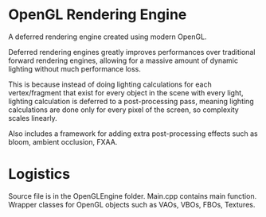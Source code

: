# OpenGL Rendering Engine

A deferred rendering engine created using modern OpenGL.  

Deferred rendering engines greatly improves performances over traditional forward rendering engines, allowing for a massive amount of dynamic lighting without much performance loss. 

This is because instead of doing lighting calculations for each vertex/fragment that exist for every object in the scene with every light, lighting calculation is deferred to a post-processing pass, meaning lighting calculations are done only for every pixel of the screen, so complexity scales linearly.  

Also includes a framework for adding extra post-processing effects such as bloom, ambient occlusion, FXAA.

# Logistics

Source file is in the OpenGLEngine folder. 
Main.cpp contains main function.
Wrapper classes for OpenGL objects such as VAOs, VBOs, FBOs, Textures.

